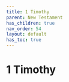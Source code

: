 ```yaml
---
title: 1 Timothy
parent: New Testament
has_children: true
nav_order: 54
layout: default
has_toc: true
---
```


# 1 Timothy
